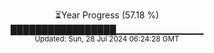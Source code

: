 <p align="center">
⏳Year Progress (57.18 %) <br>
█████████████████▁▁▁▁▁▁▁▁▁▁▁▁▁ <br>
<sub>Updated: Sun, 28 Jul 2024 06:24:28 GMT</sub>
</p>

